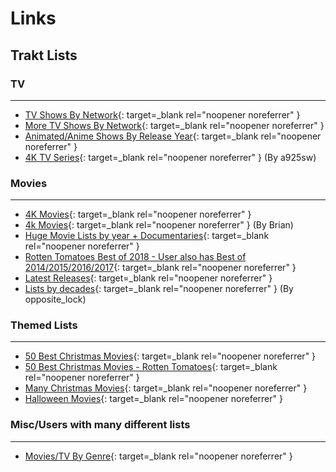 # Links

## Trakt Lists

### TV
***
- [TV Shows By Network](https://trakt.tv/users/aclo_networks/lists){: target=_blank rel="noopener noreferrer" }
- [More TV Shows By Network](https://trakt.tv/users/kylesheila/lists){: target=_blank rel="noopener noreferrer" }
- [Animated/Anime Shows By Release Year](https://trakt.tv/users/aclo_animation/lists){: target=_blank rel="noopener noreferrer" }
- [4K TV Series](https://trakt.tv/users/a925sw/lists/4k-tv-series){: target=_blank rel="noopener noreferrer" } (By a925sw)


### Movies
***
- [4K Movies](https://trakt.tv/users/lish408/lists/movies-being-released-on-4k-uhd-blu-ray){: target=_blank rel="noopener noreferrer" }
- [4k Movies](https://trakt.tv/users/devbrian/lists/4k_list){: target=_blank rel="noopener noreferrer" } (By Brian)
- [Huge Movie Lists by year + Documentaries](https://trakt.tv/users/opposite_lock/lists){: target=_blank rel="noopener noreferrer" }
- [Rotten Tomatoes Best of 2018 - User also has Best of 2014/2015/2016/2017](https://trakt.tv/users/lish408/lists/rotten-tomatoes-best-of-2018){: target=_blank rel="noopener noreferrer" }
- [Latest Releases](https://trakt.tv/users/giladg/lists/latest-releases){: target=_blank rel="noopener noreferrer" }
- [Lists by decades](https://trakt.tv/users/opposite_lock/lists){: target=_blank rel="noopener noreferrer" } (By opposite_lock)

### Themed Lists
***
- [50 Best Christmas Movies](https://trakt.tv/users/quackster/lists/50-best-christmas){: target=_blank rel="noopener noreferrer" }
- [50 Best Christmas Movies - Rotten Tomatoes](https://trakt.tv/users/lish408/lists/rotten-tomatoes-50-best-christmas-movies-of-all-time){: target=_blank rel="noopener noreferrer" }
- [Many Christmas Movies](https://trakt.tv/users/quackster/lists/many-christmas-movies){: target=_blank rel="noopener noreferrer" }
- [Halloween Movies](https://trakt.tv/users/petermesh/lists/halloween-movies){: target=_blank rel="noopener noreferrer" }

### Misc/Users with many different lists
***
- [Movies/TV By Genre](https://trakt.tv/users/coldkeys/lists){: target=_blank rel="noopener noreferrer" }
